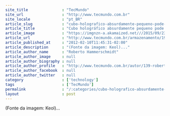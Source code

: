 ```yaml
---
site_title               : "TecMundo"
site_url                 : "http://www.tecmundo.com.br"
site_locale              : "pt_BR"
article_slug             : "cubo-holografico-absurdamente-pequeno-pode-aniquilar-os-hds-e-ssds"
article_title            : "Cubo holográfico absurdamente pequeno pode aniquilar os HDs e SSDs"
article_image            : "https://imgnzn-a.akamaized.net///2015/09/23/23145329964518-t1200x480.jpg"
article_url              : "http://www.tecmundo.com.br/armazenamento/19288-cubo-holografico-absurdamente-pequeno-pode-aniquilar-os-hds-e-ssds.htm"
article_published_at     : "2012-02-10T11:45:31-02:00"
article_description      : "(Fonte da imagem: Keol)..."
article_author_name      : "Roberto Hammerschmidt"
article_author_image     : null
article_author_biography : null
article_author_profile   : "http://www.tecmundo.com.br/autor/139-roberto-hammerschmidt/"
article_author_facebook  : null
article_author_twitter   : null
category                 : ['technology']
tags                     : ['TecMundo']
permalink                : "/:categories/cubo-holografico-absurdamente-pequeno-pode-aniquilar-os-hds-e-ssds/"
layout                   : post
---
```


(Fonte da imagem: Keol)...
